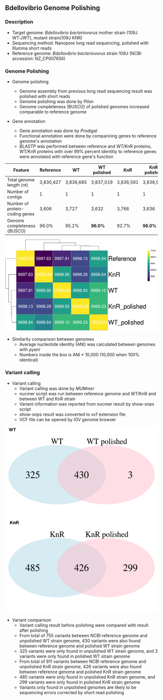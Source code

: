 ## Bdellovibrio Genome Polishing

### Description

* Target genome: *Bdellovibrio bacteriovorus* mother strain (109J WT:JWT), mutant strain(109J KNR)
* Sequencing method: Nanopore long read sequencing, polished with Illumina short reads
* Reference genome: *Bdellovibrio bacteriovorus* strain 109J (NCBI accession: NZ_CP007656)

### Genome Polishing

* Genome polishing
  * Genome assembly from previous long read sequencing result was polished with short reads
  * Genome polishing was done by *Pilon*
  * Genome completeness (BUSCO) of polished genomes increased comparable to reference genome

* Gene annotation
  * Gene annotation was done by *Prodigal*
  * Functional annotation were done by comparining genes to reference genome's annotation
  * *BLASTP* was performed between reference and WT/KnR proteins, WT/KnR proteins with over 99% percent identitiy to reference genes were annotated with reference gene's function

Feature | Reference | WT | **WT polished** | KnR | **KnR polished**
---- | ---- | ---- | ---- | ---- | ----
Total genome length (nt) | 3,830,427 | 3,836,685 | 3,837,019 | 3,836,591 | 3,836,926
Number of contigs | 1 | 1 | 1 | 1 | 1
Number of protein-coding genes | 3,606 | 3,727 | 3,632 | 3,766 | 3,636
Genome completeness (*BUSCO*) | 96.0% | 95.2% | **96.0%** | 92.7% | **96.0%**

![](./plot/heatmap.png)

* Similarity comparison between genomes
  * Average nucleotide identity (ANI) was calculated between genomes with *pyani*
  * Numbers inside the box is ANI * 10,000 (10,000 when 100% identical)

### Variant calling

* Variant calling
  * Variant calling was done by *MUMmer*
  * nucmer script was run between reference genome and WT/KnR and between WT and KnR strain
  * Variant information was reported from nucmer result by show-snps script
  * show-snps result was converted to vcf extension file
  * VCF file can be opened by *IGV* genome browser

![](./plot/venn_diagram.png)

* Variant comparison
  * Variant calling result before polishing were compared with result after polishing
  * From total of 755 variants between NCBI reference genome and unpolished WT strain genome, 430 variants were also found between reference genome and polished WT strain genome
  * 325 variants were only found in unpolished WT strain genome, and 3 variants were only found in polished WT strain genome
  * From total of 911 variants between NCBI reference genome and unpolished KnR strain genome, 426 variants were also found between reference genome and polished KnR strain genome
  * 485 variants were only found in unpolished KnR strain genome, and 299 variants were only found in polished KnR strain genome
  * Variants only found in unpolished genomes are likely to be sequencing errors corrected by short read polishing
